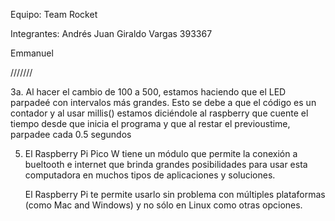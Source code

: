 Equipo: Team Rocket

Integrantes: 
Andrés Juan Giraldo Vargas 393367

Emmanuel

///////

3a. Al hacer el cambio de 100 a 500, estamos haciendo que el LED parpadeé con intervalos más grandes. Esto se debe a que el código es un contador y al usar millis() estamos diciéndole al raspberry que cuente el tiempo desde que inicia el programa y que al restar el previoustime, parpadee cada 0.5 segundos 


5. El Raspberry Pi Pico W tiene un módulo que permite la conexión a bueltooth e internet que brinda grandes posibilidades para usar esta computadora en muchos tipos de aplicaciones y soluciones.

   El Raspberry Pi te permite usarlo sin problema con múltiples plataformas (como Mac and Windows) y no sólo en Linux como otras opciones.
